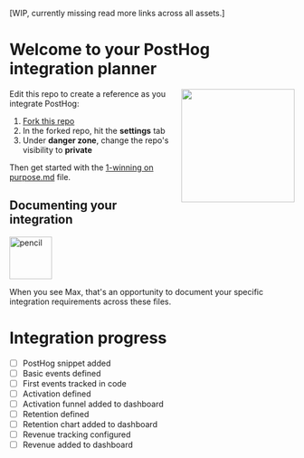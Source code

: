 [WIP, currently missing read more links across all assets.]

# Welcome to your PostHog integration planner

<img height= 200 align=right src="https://github.com/user-attachments/assets/ef7fffcb-863d-4895-9c71-a95194cf2095"/>

Edit this repo to create a reference as you integrate PostHog:

1. [Fork this repo](https://github.com/PostHog/posthog-integration-planner/fork)
2. In the forked repo, hit the **settings** tab
3. Under **danger zone**, change the repo's visibility to **private**

Then get started with the [1-winning on purpose.md](1-winning%20on%20purpose.md) file.

## Documenting your integration

<img alt="pencil" height=75 src="https://github.com/user-attachments/assets/d805b1c4-c11e-4e14-a29d-97f5f7493049"/>
 
When you see Max, that's an opportunity to document your specific integration requirements across these files.

# Integration progress

- [ ] PostHog snippet added
- [ ] Basic events defined
- [ ] First events tracked in code
- [ ] Activation defined
- [ ] Activation funnel added to dashboard
- [ ] Retention defined
- [ ] Retention chart added to dashboard
- [ ] Revenue tracking configured
- [ ] Revenue added to dashboard
